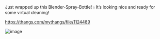 Just wrapped up this Blender-Spray-Bottle! 💧 It’s looking nice and ready for some virtual cleaning!

https://thangs.com/mythangs/file/1124489

![image](https://github.com/user-attachments/assets/f4a7fdc3-f5ad-4e96-8300-f048f3e3b104)
